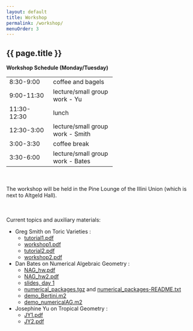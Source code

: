 ```yaml
---
layout: default
title: Workshop
permalink: /workshop/
menuOrder: 3
---
```


## {{ page.title }}	 

<p>
  <b>Workshop Schedule (Monday/Tuesday) </b>
  </p><table>
       
<tbody><tr>
<td style="width:100px">8:30-9:00</td> <td style="width:150px">coffee and bagels</td>
</tr>
<tr>
    <td>9:00-11:30</td> <td>lecture/small group work - Yu</td>
</tr>
<tr>
    <td>11:30-12:30</td> <td>lunch</td>
</tr>
<tr>
    <td>12:30-3:00</td> <td>lecture/small group work - Smith</td>
</tr>
<tr>
    <td>3:00-3:30</td>  <td>coffee break</td>
</tr>
<tr>  
    <td>3:30-6:00</td> <td>lecture/small group work - Bates</td>
</tr>
</tbody></table>

<br><br>
The workshop will be held in the Pine Lounge of the Illini
Union (which is next to Altgeld Hall).

   
  <br><br>
  Current topics and auxiliary materials:<br>
  <!-- template
       <li>
         <a href=".aux/"></a>
       </li>
  -->

  <ul>
    <li>Greg Smith on Toric Varieties : 
      <ul>
	<li>
	  <a href="http://www.math.illinois.edu/Macaulay2/Events/MeetingAndSchool2014June/Information/.aux/tutorial1.pdf">tutorial1.pdf</a>
	</li>
       <li>
         <a href="http://www.math.illinois.edu/Macaulay2/Events/MeetingAndSchool2014June/Information/.aux/workshop1.pdf">workshop1.pdf</a>
       </li>
       <li>
         <a href="http://www.math.illinois.edu/Macaulay2/Events/MeetingAndSchool2014June/Information/.aux/tutorial2.pdf">tutorial2.pdf</a>
       </li>
       <li>
         <a href="http://www.math.illinois.edu/Macaulay2/Events/MeetingAndSchool2014June/Information/.aux/workshop2.pdf">workshop2.pdf</a>
       </li>
      </ul>
    </li>
    <li>Dan Bates on Numerical Algebraic Geometry :
      <ul>
	<li>
	  <a href="http://www.math.illinois.edu/Macaulay2/Events/MeetingAndSchool2014June/Information/.aux/NAG_hw.pdf">NAG_hw.pdf</a>
	</li>
       <li>
         <a href="http://www.math.illinois.edu/Macaulay2/Events/MeetingAndSchool2014June/Information/.aux/NAG_hw2.pdf">NAG_hw2.pdf</a>
       </li>
	<li>
	  <a href="http://www.math.colostate.edu/~bates/NAG_M2_UIUC_14_day_1.pdf">slides, day 1</a>
	</li>
	<li>
	  <a href="http://www.math.illinois.edu/Macaulay2/Events/MeetingAndSchool2014June/Information/.aux/numerical_packages.tgz">numerical_packages.tgz</a> and 
	  <a href="http://www.math.illinois.edu/Macaulay2/Events/MeetingAndSchool2014June/Information/.aux/numerical_packages-README.txt">numerical_packages-README.txt</a>
	</li>
       <li>
         <a href="http://www.math.illinois.edu/Macaulay2/Events/MeetingAndSchool2014June/Information/.aux/demo_Bertini.m2">demo_Bertini.m2</a>
       </li>
       <li>
         <a href="http://www.math.illinois.edu/Macaulay2/Events/MeetingAndSchool2014June/Information/.aux/demo_numericalAG.m2">demo_numericalAG.m2</a>
       </li>
      </ul>
    </li>
    <li>Josephine Yu on Tropical Geometry :
      <ul>
	<li>
	  <a href="http://www.math.illinois.edu/Macaulay2/Events/MeetingAndSchool2014June/Information/.aux/JY1.pdf">JY1.pdf</a>
	</li>
	<li>
	  <a href="http://www.math.illinois.edu/Macaulay2/Events/MeetingAndSchool2014June/Information/.aux/JY2.pdf">JY2.pdf</a>
	</li>
      </ul>
    </li>
  </ul>

